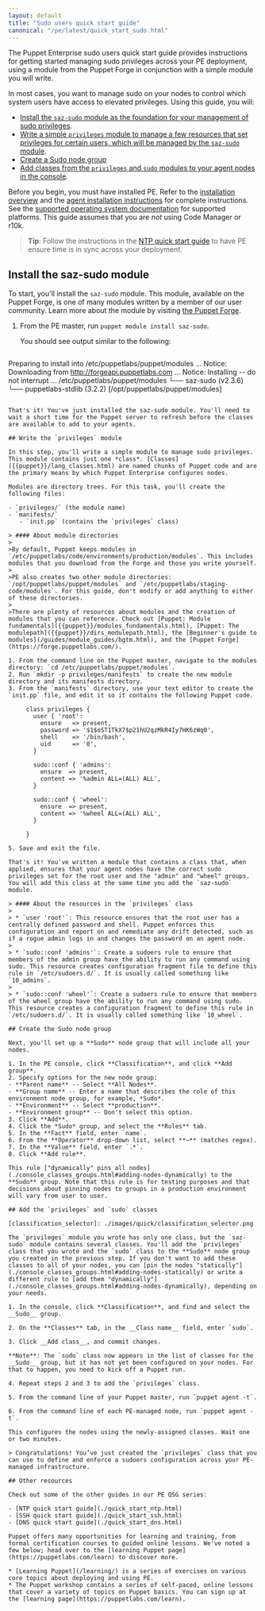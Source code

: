 ```yaml
---
layout: default
title: "Sudo users quick start guide"
canonical: "/pe/latest/quick_start_sudo.html"
---
```


[downloads]: http://info.puppetlabs.com/download-pe.html
[sys_req]: ./sys_req_os.html
[agent_install]: ./install_agents.html
[install_overview]: ./install_basic.html

The Puppet Enterprise sudo users quick start guide provides instructions for getting started managing sudo privileges across your PE deployment, using a module from the Puppet Forge in conjunction with a simple module you will write.

In most cases, you want to manage sudo on your nodes to control which system users have access to elevated privileges. Using this guide, you will:

* [Install the `saz-sudo` module as the foundation for your management of sudo privileges](#install-the-saz-sudo-module).
* [Write a simple `privileges` module to manage a few resources that set privileges for certain users, which will be managed by the `saz-sudo` module](#write-the-privileges-module).
* [Create a Sudo node group](#create-the-sudo-node-group)
* [Add classes from the `privileges` and `sudo` modules to your agent nodes in the console](#add-the-privileges-and-sudo-classes).

Before you begin, you must have installed PE. Refer to the [installation overview][install_overview] and the [agent installation instructions][agent_install] for complete instructions. See the [supported operating system documentation][sys_req] for supported platforms. This guide assumes that you are *not* using Code Manager or r10k.

>**Tip**: Follow the instructions in the [NTP quick start guide](./quick_start_ntp.html) to have PE ensure time is in sync across your deployment.

## Install the saz-sudo module

To start, you'll install the `saz-sudo` module. This module, available on the Puppet Forge, is one of many modules written by a member of our user community. Learn more about the module by visiting [the Puppet Forge](http://forge.puppet.com/saz/sudo).

1. From the PE master, run `puppet module install saz-sudo`.

   You should see output similar to the following:

   ```
Preparing to install into /etc/puppetlabs/puppet/modules ...
Notice: Downloading from http://forgeapi.puppetlabs.com ...
Notice: Installing -- do not interrupt ...
/etc/puppetlabs/puppet/modules
└── saz-sudo (v2.3.6)
    └── puppetlabs-stdlib (3.2.2) [/opt/puppetlabs/puppet/modules]
   ```
   
That's it! You've just installed the saz-sudo module. You'll need to wait a short time for the Puppet server to refresh before the classes are available to add to your agents.

## Write the `privileges` module

In this step, you'll write a simple module to manage sudo privileges. This module contains just one *class*. [Classes]({{puppet}}/lang_classes.html) are named chunks of Puppet code and are the primary means by which Puppet Enterprise configures nodes.

Modules are directory trees. For this task, you'll create the following files:

 - `privileges/` (the module name)
   - `manifests/`
      - `init.pp` (contains the `privileges` class)

> #### About module directories
>
>By default, Puppet keeps modules in `/etc/puppetlabs/code/environments/production/modules`. This includes modules that you download from the Forge and those you write yourself.
>
>PE also creates two other module directories: `/opt/puppetlabs/puppet/modules` and `/etc/puppetlabs/staging-code/modules`. For this guide, don't modify or add anything to either of these directories.
>
>There are plenty of resources about modules and the creation of modules that you can reference. Check out [Puppet: Module fundamentals]({{puppet}}/modules_fundamentals.html), [Puppet: The modulepath]({{puppet}}/dirs_modulepath.html), the [Beginner's guide to modules](/guides/module_guides/bgtm.html), and the [Puppet Forge](https://forge.puppetlabs.com/).

1. From the command line on the Puppet master, navigate to the modules directory: `cd /etc/puppetlabs/puppet/modules`.
2. Run `mkdir -p privileges/manifests` to create the new module directory and its manifests directory.
3. From the `manifests` directory, use your text editor to create the `init.pp` file, and edit it so it contains the following Puppet code.

        class privileges {
          user { 'root':
            ensure   => present,
            password => '$1$oST1TkX7$p21hU2qzMkR4Iy7HK6zWq0',
            shell    => '/bin/bash',
            uid      => '0',
          }

          sudo::conf { 'admins':
            ensure  => present,
            content => '%admin ALL=(ALL) ALL',
          }

          sudo::conf { 'wheel':
            ensure  => present,
            content => '%wheel ALL=(ALL) ALL',
          }

        }

5. Save and exit the file. 

That's it! You've written a module that contains a class that, when applied, ensures that your agent nodes have the correct sudo privileges set for the root user and the "admin" and "wheel" groups. You will add this class at the same time you add the `saz-sudo` module.

> #### About the resources in the `privileges` class
>
> * `user 'root'`: This resource ensures that the root user has a centrally defined password and shell. Puppet enforces this configuration and report on and remediate any drift detected, such as if a rogue admin logs in and changes the password on an agent node.
>
> * `sudo::conf 'admins'`: Create a sudoers rule to ensure that members of the admin group have the ability to run any command using sudo. This resource creates configuration fragment file to define this rule in `/etc/sudoers.d/`. It is usually called something like `10_admins`.
>
> * `sudo::conf 'wheel'`: Create a sudoers rule to ensure that members of the wheel group have the ability to run any command using sudo. This resource creates a configuration fragment to define this rule in `/etc/sudoers.d/`. It is usually called something like `10_wheel`.

## Create the Sudo node group

Next, you'll set up a **Sudo** node group that will include all your nodes.

1. In the PE console, click **Classification**, and click **Add group**.
2. Specify options for the new node group:
   - **Parent name** -- Select **All Nodes**.
   - **Group name** -- Enter a name that describes the role of this environment node group, for example, *Sudo*.
   - **Environment** -- Select **production**.
   - **Environment group** -- Don't select this option.
3. Click **Add**.
4. Click the *Sudo* group, and select the **Rules** tab.
5. In the **Fact** field, enter `name`.
6. From the **Operator** drop-down list, select **~** (matches regex).
7. In the **Value** field, enter `.*`.
8. Click **Add rule**.

   This rule ["dynamically" pins all nodes](./console_classes_groups.html#adding-nodes-dynamically) to the **Sudo** group. Note that this rule is for testing purposes and that decisions about pinning nodes to groups in a production environment will vary from user to user.

## Add the `privileges` and `sudo` classes

[classification_selector]: ./images/quick/classification_selector.png

The `privileges` module you wrote has only one class, but the `saz-sudo` module contains several classes. You'll add the `privileges` class that you wrote and the `sudo` class to the **Sudo** node group you created in the previous step. If you don't want to add these classes to all of your nodes, you can [pin the nodes "statically"](./console_classes_groups.html#adding-nodes-statically) or write a different rule to [add them "dynamically"](./console_classes_groups.html#adding-nodes-dynamically), depending on your needs.

1. In the console, click **Classification**, and find and select the __Sudo__ group.

2. On the **Classes** tab, in the __Class name__ field, enter `sudo`.

3. Click __Add class__, and commit changes.

   **Note**: The `sudo` class now appears in the list of classes for the __Sudo__ group, but it has not yet been configured on your nodes. For that to happen, you need to kick off a Puppet run.

4. Repeat steps 2 and 3 to add the `privileges` class.

5. From the command line of your Puppet master, run `puppet agent -t`.

6. From the command line of each PE-managed node, run `puppet agent -t`.

   This configures the nodes using the newly-assigned classes. Wait one or two minutes.

> Congratulations! You’ve just created the `privileges` class that you can use to define and enforce a sudoers configuration across your PE-managed infrastructure.

## Other resources

Check out some of the other guides in our PE QSG series:

- [NTP quick start guide](./quick_start_ntp.html)
- [SSH quick start guide](./quick_start_ssh.html)
- [DNS quick start guide](./quick_start_dns.html)

Puppet offers many opportunities for learning and training, from formal certification courses to guided online lessons. We've noted a few below; head over to the [learning Puppet page](https://puppetlabs.com/learn) to discover more.

* [Learning Puppet](/learning/) is a series of exercises on various core topics about deploying and using PE.
* The Puppet workshop contains a series of self-paced, online lessons that cover a variety of topics on Puppet basics. You can sign up at the [learning page](https://puppetlabs.com/learn).
